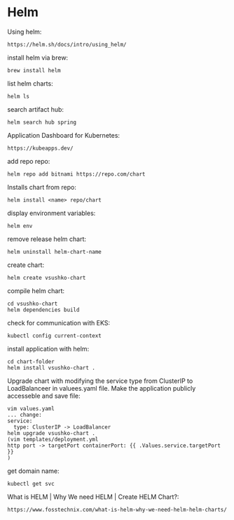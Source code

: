 # Helm
Using helm:
```
https://helm.sh/docs/intro/using_helm/
```
install helm via brew:
```
brew install helm
```
list helm charts:
```
helm ls
```
search artifact hub:
```
helm search hub spring
```
Application Dashboard for Kubernetes:
```
https://kubeapps.dev/
```
add repo repo:
```
helm repo add bitnami https://repo.com/chart
```
Installs chart from repo:
```
helm install <name> repo/chart
```
display environment variables:
```
helm env
```
remove release helm chart:
```
helm uninstall helm-chart-name
```
create chart:
```
helm create vsushko-chart
```
compile helm chart:
```
cd vsushko-chart
helm dependencies build
```
check for communication with EKS:
```
kubectl config current-context
```
install application with helm:
```
cd chart-folder
helm install vsushko-chart .
```
Upgrade chart with modifying the service type from ClusterIP to LoadBalanceer in valuees.yaml file.
Make the application publicly accesseble and save file:
```
vim values.yaml
... change:
service:
  type: ClusterIP -> LoadBalancer
helm upgrade vsushko-chart .
(vim templates/deployment.yml
http port -> targetPort containerPort: {{ .Values.service.targetPort }}
)
```
get domain name:
```
kubectl get svc
```
What is HELM | Why We need HELM | Create HELM Chart?:
```
https://www.fosstechnix.com/what-is-helm-why-we-need-helm-helm-charts/
```
